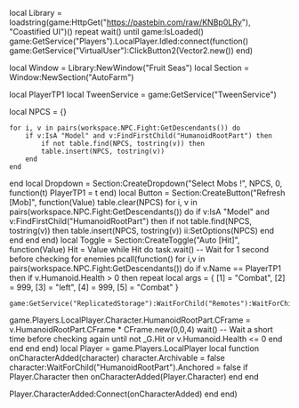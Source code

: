 local Library = loadstring(game:HttpGet("https://pastebin.com/raw/KNBp0LRy"), "Coastified UI")()
repeat wait() until game:IsLoaded()
game:GetService("Players").LocalPlayer.Idled:connect(function()
game:GetService("VirtualUser"):ClickButton2(Vector2.new())
end)

local Window = Library:NewWindow("Fruit Seas")
local Section = Window:NewSection("AutoFarm")

local PlayerTP1
local TweenService = game:GetService("TweenService")

local NPCS = {}

    for i, v in pairs(workspace.NPC.Fight:GetDescendants()) do
        if v:IsA "Model" and v:FindFirstChild("HumanoidRootPart") then
            if not table.find(NPCS, tostring(v)) then
            table.insert(NPCS, tostring(v))
        end
    end
end
local Dropdown = Section:CreateDropdown("Select Mobs !", NPCS, 0, function(t)
    PlayerTP1 = t
end)
local Button = Section:CreateButton("Refresh [Mob]", function(Value)
    table.clear(NPCS)
    for i, v in pairs(workspace.NPC.Fight:GetDescendants()) do
        if v:IsA "Model" and v:FindFirstChild("HumanoidRootPart") then
            if not table.find(NPCS, tostring(v)) then
                table.insert(NPCS, tostring(v))
                ii:SetOptions(NPCS)
            end
        end
    end
end)
local Toggle = Section:CreateToggle("Auto [Hit]", function(Value)
Hit = Value
while Hit do task.wait()  -- Wait for 1 second before checking for enemies
pcall(function()
for i,v in pairs(workspace.NPC.Fight:GetDescendants()) do
if v.Name == PlayerTP1 then
if v.Humanoid.Health > 0 then
repeat
    local args = {
        [1] = "Combat",
        [2] = 999,
        [3] = "left",
        [4] = 999,
        [5] = "Combat"
    }
    
    game:GetService("ReplicatedStorage"):WaitForChild("Remotes"):WaitForChild("ServerMove"):FireServer(unpack(args))
game.Players.LocalPlayer.Character.HumanoidRootPart.CFrame = v.HumanoidRootPart.CFrame * CFrame.new(0,0,4)
wait()  -- Wait a short time before checking again
until not _G.Hit or v.Humanoid.Health <= 0
end
end
end
end)
local Player = game.Players.LocalPlayer
local function onCharacterAdded(character)
    character.Archivable = false
    character:WaitForChild("HumanoidRootPart").Anchored = false
    if Player.Character then
        onCharacterAdded(Player.Character)
    end
end

Player.CharacterAdded:Connect(onCharacterAdded)
end
end)
